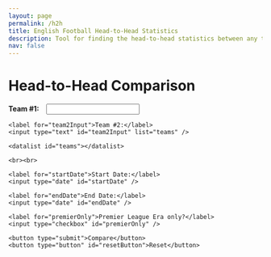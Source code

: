 ```yaml
---
layout: page
permalink: /h2h
title: English Football Head-to-Head Statistics
description: Tool for finding the head-to-head statistics between any two teams in the English Football League
nav: false
---
```


<script src="https://d3js.org/d3.v7.min.js"></script>
  <style>
    form {
      margin-bottom: 20px;
    }
    label {
      margin-right: 10px;
      font-weight: bold;
    }
    .team-logo {
      width: 120px;
      height: auto;
      display: block;
      margin: 0 auto;
    }
    .team-name {
      font-size: 1.2em;
      font-weight: bold;
      text-align: center;
      margin-top: 5px;
    }
    .teams-row {
      text-align: center;
      margin-bottom: 40px;
    }
    .vs-label {
      display: none; /* Hidden by default; will show after Compare */
      margin: 0 5px;
      font-size: 2em;
      font-weight: bold;
      vertical-align: middle;
    }
    .team-container {
      display: inline-block;
      width: 20%;
      text-align: center;
      vertical-align: middle;
    }
    svg {
      overflow: visible;
    }
    .chart-container {
      display: flex;
      justify-content: center;
      margin-bottom: 20px;
    }
    .bar-label {
      font-weight: bold;
    }
    /* Match list styling */
    .match-list {
      margin-top: 40px;
      text-align: center;
    }
    .match-item {
      margin: 20px 0;
    }
    .match-date {
      margin-bottom: 5px;
      /* If we want the date near the center, we can do something like: */
      margin-left: 35%; 
      text-align: left;
      font-style: italic;
    }
  </style>
</head>
<body>
  <h1>Head-to-Head Comparison</h1>
  <form id="compareForm">
    <label for="team1Input">Team #1:</label>
    <input type="text" id="team1Input" list="teams" />

    <label for="team2Input">Team #2:</label>
    <input type="text" id="team2Input" list="teams" />

    <datalist id="teams"></datalist>

    <br><br>

    <label for="startDate">Start Date:</label>
    <input type="date" id="startDate" />

    <label for="endDate">End Date:</label>
    <input type="date" id="endDate" />

    <label for="premierOnly">Premier League Era only?</label>
    <input type="checkbox" id="premierOnly" />

    <button type="submit">Compare</button>
    <button type="button" id="resetButton">Reset</button>
  </form>

  <div class="teams-row">
    <div class="team-container" id="team1Container">
      <img class="team-logo" id="team1Logo" />
      <div class="team-name" id="team1Name"></div>
    </div>
    <div class="vs-label" id="vsLabel">vs</div>
    <div class="team-container" id="team2Container">
      <img class="team-logo" id="team2Logo" />
      <div class="team-name" id="team2Name"></div>
    </div>
  </div>

  <div class="chart-container" id="chart"></div>
  <div class="match-list" id="matchList"></div>

  <script>
    // Dictionary of known team logos:
    const teamLogos = {
  "Aberdare Athletic": "https://upload.wikimedia.org/wikipedia/en/a/a6/Aberdare_Athletic_FC_crest.png",
  "AFC Bournemouth": "https://upload.wikimedia.org/wikipedia/en/e/e5/AFC_Bournemouth_%282013%29.svg",
  "AFC Wimbledon": "https://upload.wikimedia.org/wikipedia/en/1/1b/AFC_Wimbledon_%282020%29_logo.svg",
  "Accrington F.C.": "https://upload.wikimedia.org/wikipedia/en/7/7b/Accrington_FC_crest.png",
  "Accrington Stanley": "https://upload.wikimedia.org/wikipedia/en/b/ba/Accrington_Stanley_F.C._logo.svg",
  "Aldershot": "https://upload.wikimedia.org/wikipedia/en/2/25/Aldershot_FC_crest.svg",
  "Arsenal": "https://upload.wikimedia.org/wikipedia/en/5/53/Arsenal_FC.svg",
  "Ashington": "https://upload.wikimedia.org/wikipedia/en/6/61/Ashington_A.F.C._logo.png",
  "Aston Villa": "https://upload.wikimedia.org/wikipedia/en/9/9a/Aston_Villa_FC_new_crest.svg",
  "Barnet": "https://upload.wikimedia.org/wikipedia/en/a/a2/Barnet_FC.svg",
  "Barnsley": "https://upload.wikimedia.org/wikipedia/en/c/c9/Barnsley_FC.svg",
  "Barrow": "https://upload.wikimedia.org/wikipedia/en/2/28/Barrow_AFC_logo.svg",
  "Birmingham City": "https://upload.wikimedia.org/wikipedia/en/6/68/Birmingham_City_FC_logo.svg",
  "Blackburn Rovers": "https://upload.wikimedia.org/wikipedia/en/0/0f/Blackburn_Rovers.svg",
  "Blackpool": "https://upload.wikimedia.org/wikipedia/en/d/df/Blackpool_FC_logo.svg",
  "Bolton Wanderers": "https://upload.wikimedia.org/wikipedia/en/8/82/Bolton_Wanderers_FC_logo.svg",
  "Bootle": "https://upload.wikimedia.org/wikipedia/en/6/6c/Bootle_FC_logo.png",
  "Boston United": "https://upload.wikimedia.org/wikipedia/en/5/53/Boston_United_FC_logo.svg",
  "Bradford City": "https://upload.wikimedia.org/wikipedia/en/0/04/Bradford_City_AFC_crest.svg",
  "Bradford Park Avenue": "https://upload.wikimedia.org/wikipedia/en/6/62/Bradford_%28Park_Avenue%29_A.F.C._logo.png",
  "Brentford": "https://upload.wikimedia.org/wikipedia/en/2/2a/Brentford_FC_crest.svg",
  "Brighton & Hove Albion": "https://upload.wikimedia.org/wikipedia/en/d/d0/Brighton_and_Hove_Albion_FC_crest.svg",
  "Bristol City": "https://upload.wikimedia.org/wikipedia/en/f/f5/Bristol_City_crest.svg",
  "Bristol Rovers": "https://upload.wikimedia.org/wikipedia/en/4/47/Bristol_Rovers_F.C._logo.svg",
  "Bromley": "https://upload.wikimedia.org/wikipedia/en/3/35/Bromley_FC_crest.svg",
  "Burnley": "https://upload.wikimedia.org/wikipedia/en/6/6d/Burnley_FC_Logo.svg",
  "Burton Albion": "https://upload.wikimedia.org/wikipedia/en/5/53/Burton_Albion_FC_logo.svg",
  "Burton Swifts": "https://upload.wikimedia.org/wikipedia/en/d/d1/Burton_Swifts_FC_logo.png",
  "Burton United": "https://www.thesportsdb.com/images/media/team/badge/csfaiv1623622543.png",
  "Burton Wanderers": "https://www.thesportsdb.com/images/media/team/badge/1vnr3m1639601861.png",
  "Bury": "https://upload.wikimedia.org/wikipedia/en/6/65/Bury_FC_crest.svg",
  "Cambridge United": "https://upload.wikimedia.org/wikipedia/en/8/8f/Cambridge_United_FC.svg",
  "Cardiff City": "https://upload.wikimedia.org/wikipedia/en/3/3c/Cardiff_City_crest.svg",
  "Carlisle United": "https://upload.wikimedia.org/wikipedia/en/6/6c/Carlisle_United_FC_crest.svg",
  "Charlton Athletic": "https://upload.wikimedia.org/wikipedia/en/f/f5/Charlton_Athletic_FC_crest.svg",
  "Chelsea": "https://upload.wikimedia.org/wikipedia/en/c/cc/Chelsea_FC.svg",
  "Cheltenham Town": "https://upload.wikimedia.org/wikipedia/en/c/c3/Cheltenham_Town_F.C._logo.svg",
  "Chester": "https://upload.wikimedia.org/wikipedia/en/c/cb/Chester-fc.svg",
  "Chesterfield": "https://upload.wikimedia.org/wikipedia/en/9/94/Chesterfield_FC_crest.svg",
  "Colchester United": "https://upload.wikimedia.org/wikipedia/en/9/9c/Colchester_United_FC_crest.svg",
  "Coventry City": "https://upload.wikimedia.org/wikipedia/en/7/7b/Coventry_City_FC_crest.svg",
  "Crawley Town": "https://upload.wikimedia.org/wikipedia/en/1/11/Crawley_Town_FC_crest.svg",
  "Crewe Alexandra": "https://upload.wikimedia.org/wikipedia/en/9/9d/Crewe_Alexandra.svg",
  "Crystal Palace": "https://upload.wikimedia.org/wikipedia/en/a/a2/Crystal_Palace_FC_logo_%282022%29.svg",
  "Dagenham and Redbridge": "https://upload.wikimedia.org/wikipedia/en/e/e0/Dagenham_and_Redbridge_FC_crest.svg",
  "Darlington": "https://upload.wikimedia.org/wikipedia/en/a/ad/Darlington_FC_crest.svg",
  "Darwen": "https://upload.wikimedia.org/wikipedia/en/f/fe/Darwen_FC_crest.png",
  "Derby County": "https://upload.wikimedia.org/wikipedia/en/4/4a/Derby_County_crest.svg",
  "Doncaster Rovers": "https://upload.wikimedia.org/wikipedia/en/c/c5/Doncaster_Rovers_F.C._logo.svg",
  "Durham City": "https://upload.wikimedia.org/wikipedia/en/1/14/DurhamCityBadge.png",
  "Everton": "https://upload.wikimedia.org/wikipedia/en/7/7c/Everton_FC_logo.svg",
  "Exeter City": "https://upload.wikimedia.org/wikipedia/en/7/71/Exeter_City_FC.svg",
  "Fleetwood Town": "https://upload.wikimedia.org/wikipedia/en/e/ed/Fleetwood_Town_F.C._logo.svg",
  "Forest Green Rovers": "https://upload.wikimedia.org/wikipedia/en/8/85/Forest_Green_Rovers_crest.svg",
  "Fulham": "https://upload.wikimedia.org/wikipedia/en/e/eb/Fulham_FC_%28shield%29.svg",
  "Gainsborough Trinity": "https://upload.wikimedia.org/wikipedia/en/f/f4/Gainsborough_Trinity_FC_crest.svg",
  "Gillingham": "https://upload.wikimedia.org/wikipedia/en/5/5e/FC_Gillingham_Logo.svg",
  "Glossop North End": "https://upload.wikimedia.org/wikipedia/en/5/5e/GNE_afc_badge.png",
  "Grimsby Town": "https://upload.wikimedia.org/wikipedia/en/d/db/Grimsby_Town_F.C._logo.svg",
  "Halifax Town": "https://upload.wikimedia.org/wikipedia/en/e/e5/FC_Halifax_Town_crest.svg",
  "Harrogate Town": "https://upload.wikimedia.org/wikipedia/en/4/40/Harrogate_Town_AFC.svg",
  "Hartlepool United": "https://upload.wikimedia.org/wikipedia/en/4/42/Hartlepool_United_FC_crest.svg",
  "Hereford United": "https://upload.wikimedia.org/wikipedia/en/7/75/Hereford_United_FC.svg",
  "Huddersfield Town": "https://upload.wikimedia.org/wikipedia/en/4/43/Huddersfield_Town_AFC_crest.svg",
  "Hull City": "https://upload.wikimedia.org/wikipedia/en/5/54/Hull_City_A.F.C._logo.svg",
  "Ipswich Town": "https://upload.wikimedia.org/wikipedia/en/4/43/Ipswich_Town.svg",
  "Kidderminster Harriers": "https://upload.wikimedia.org/wikipedia/en/6/6e/Kidderminster_Harriers_FC_crest.svg",
  "Leeds City": "https://upload.wikimedia.org/wikipedia/en/9/9b/Leeds_old_arms.png",
  "Leeds United": "https://upload.wikimedia.org/wikipedia/en/5/54/Leeds_United_F.C._logo.svg",
  "Leicester City": "https://upload.wikimedia.org/wikipedia/en/2/2d/Leicester_City_crest.svg",
  "Leyton Orient": "https://upload.wikimedia.org/wikipedia/en/a/a8/Leyton_Orient_F.C._logo.svg",
  "Lincoln City": "https://upload.wikimedia.org/wikipedia/en/3/39/Lincoln_City_FC_2024_crest.svg",
  "Liverpool": "https://upload.wikimedia.org/wikipedia/en/0/0c/Liverpool_FC.svg",
  "Loughborough": "https://upload.wikimedia.org/wikipedia/en/4/4d/Loughborough_FC_Crest.png",
  "Luton Town": "https://upload.wikimedia.org/wikipedia/en/9/9d/Luton_Town_logo.svg",
  "Macclesfield": "https://upload.wikimedia.org/wikipedia/en/7/75/Macclesfield_FC_crest.svg",
  "Maidstone United": "https://upload.wikimedia.org/wikipedia/commons/0/0f/Maidstone_United_1897_logo.png",
  "Manchester City": "https://upload.wikimedia.org/wikipedia/en/e/eb/Manchester_City_FC_badge.svg",
  "Manchester United": "https://upload.wikimedia.org/wikipedia/en/7/7a/Manchester_United_FC_crest.svg",
  "Mansfield Town": "https://upload.wikimedia.org/wikipedia/en/7/7d/Mansfield_Town_FC.svg",
  "Merthyr Town": "https://upload.wikimedia.org/wikipedia/en/4/42/Merthyr_Town_FC_crest.svg",
  "Middlesbrough": "https://upload.wikimedia.org/wikipedia/en/2/2c/Middlesbrough_FC_crest.svg",
  "Middlesbrough Ironopolis": "https://upload.wikimedia.org/wikipedia/en/5/5a/Middlesbrough_Ironopolis_FC_crest.png",
  "Millwall": "https://upload.wikimedia.org/wikipedia/en/9/98/Millwall_FC_crest.svg",
  "Milton Keynes Dons": "https://upload.wikimedia.org/wikipedia/en/b/b9/Milton_Keynes_Dons_FC_crest.svg",
  "Morecambe": "https://upload.wikimedia.org/wikipedia/en/e/ee/Morecambe_FC_crest.svg",
  "Nelson": "https://upload.wikimedia.org/wikipedia/en/9/94/Nelson_FC_Logo.png",
  "New Brighton": "https://upload.wikimedia.org/wikipedia/en/a/ac/New_Brighton_AFC_crest.jpg",
  "Newcastle United": "https://upload.wikimedia.org/wikipedia/en/5/56/Newcastle_United_Logo.svg",
  "Newport County": "https://upload.wikimedia.org/wikipedia/en/4/44/Newport_County_AFC_crest.svg",
  "Northampton Town": "https://upload.wikimedia.org/wikipedia/en/2/2d/Northampton_Town_F.C._logo.svg",
  "Northwich Victoria": "https://upload.wikimedia.org/wikipedia/en/1/15/Northwich.png",
  "Norwich City": "https://upload.wikimedia.org/wikipedia/en/1/17/Norwich_City_FC_logo.svg",
  "Nottingham Forest": "https://upload.wikimedia.org/wikipedia/en/e/e5/Nottingham_Forest_F.C._logo.svg",
  "Notts County": "https://upload.wikimedia.org/wikipedia/en/2/2e/Notts_County_Logo.svg",
  "Oldham Athletic": "https://upload.wikimedia.org/wikipedia/en/a/a2/Oldham_Athletic_AFC_%28emblem%29.svg",
  "Oxford United": "https://upload.wikimedia.org/wikipedia/en/3/3e/Oxford_United_FC_logo.svg",
  "Peterborough United": "https://upload.wikimedia.org/wikipedia/en/d/d4/Peterborough_United.svg",
  "Plymouth Argyle": "https://upload.wikimedia.org/wikipedia/en/a/a8/Plymouth_Argyle_F.C._logo.svg",
  "Port Vale": "https://upload.wikimedia.org/wikipedia/en/5/5f/Port_Vale_logo.svg",
  "Portsmouth": "https://upload.wikimedia.org/wikipedia/en/3/38/Portsmouth_FC_logo.svg",
  "Preston North End": "https://upload.wikimedia.org/wikipedia/en/8/82/Preston_North_End_FC.svg",
  "Queens Park Rangers": "https://upload.wikimedia.org/wikipedia/en/3/31/Queens_Park_Rangers_crest.svg",
  "Reading": "https://upload.wikimedia.org/wikipedia/en/1/11/Reading_FC.svg",
  "Rochdale": "https://upload.wikimedia.org/wikipedia/en/b/bb/Rochdale_AFC_crest.svg",
  "Rotherham County": "https://upload.wikimedia.org/wikipedia/en/1/14/Rotherham_County_FC_crest.png",
  "Rotherham Town": "https://upload.wikimedia.org/wikipedia/en/b/be/Rotherham_Town_FC_crest.png",
  "Rotherham United": "https://upload.wikimedia.org/wikipedia/en/c/c0/Rotherham_United_FC.svg",
  "Rushden & Diamonds": "https://upload.wikimedia.org/wikipedia/en/e/e3/AFC_Rushden_and_Diamonds_logo.png",
  "Salford City": "https://upload.wikimedia.org/wikipedia/en/e/e7/Salford_City_FC_crest.svg",
  "Scarborough": "https://upload.wikimedia.org/wikipedia/en/9/9a/Scarborough_FC_crest.svg",
  "Scunthorpe United": "https://upload.wikimedia.org/wikipedia/commons/4/40/Scunthorpe_United_Crest_-125_years-.png",
  "Sheffield United": "https://upload.wikimedia.org/wikipedia/en/9/9c/Sheffield_United_FC_logo.svg",
  "Sheffield Wednesday": "https://upload.wikimedia.org/wikipedia/en/8/88/Sheffield_Wednesday_badge.svg",
  "Shrewsbury Town": "https://upload.wikimedia.org/wikipedia/en/1/1b/Shrewsbury_Town_F.C._logo.svg",
  "South Shields": "https://upload.wikimedia.org/wikipedia/en/8/81/South_Shields_F.C._New_Crest.png",
  "Southend United": "https://upload.wikimedia.org/wikipedia/en/7/79/Southend_United.svg",
  "Southampton": "https://upload.wikimedia.org/wikipedia/en/c/c9/FC_Southampton.svg",
  "Southport": "https://upload.wikimedia.org/wikipedia/en/3/35/Southport_FC_crest.svg",
  "Stalybridge Celtic": "https://upload.wikimedia.org/wikipedia/en/c/c7/StalybridgeCeltic.png",
  "Stevenage": "https://upload.wikimedia.org/wikipedia/en/4/49/Stevenage_FC_crest.svg",
  "Stockport County": "https://upload.wikimedia.org/wikipedia/en/4/43/Stockport_County_FC_logo_2020.svg",
  "Stoke City": "https://upload.wikimedia.org/wikipedia/en/2/29/Stoke_City_FC.svg",
  "Sunderland": "https://upload.wikimedia.org/wikipedia/en/7/77/Logo_Sunderland.svg",
  "Sutton United": "https://upload.wikimedia.org/wikipedia/en/e/eb/Sutton_United_FC_crest.svg",
  "Swansea City": "https://upload.wikimedia.org/wikipedia/en/f/f9/Swansea_City_AFC_logo.svg",
  "Swindon Town": "https://upload.wikimedia.org/wikipedia/en/a/a3/Swindon_Town_FC.svg",
  "Thames": "https://www.thesportsdb.com/images/media/team/badge/68ob3g1623622459.png",
  "Torquay United": "https://upload.wikimedia.org/wikipedia/commons/b/b9/TUFC_125.png",
  "Tottenham Hotspur": "https://upload.wikimedia.org/wikipedia/en/b/b4/Tottenham_Hotspur.svg",
  "Tranmere Rovers": "https://upload.wikimedia.org/wikipedia/en/5/55/Tranmere_Rovers_FC_crest.svg",
  "Walsall": "https://upload.wikimedia.org/wikipedia/en/e/ef/Walsall_FC.svg",
  "Watford": "https://upload.wikimedia.org/wikipedia/en/e/e2/Watford.svg",
  "West Bromwich Albion": "https://upload.wikimedia.org/wikipedia/en/8/8b/West_Bromwich_Albion.svg",
  "West Ham United": "https://upload.wikimedia.org/wikipedia/en/c/c2/West_Ham_United_FC_logo.svg",
  "Wigan Athletic": "https://upload.wikimedia.org/wikipedia/en/4/43/Wigan_Athletic.svg",
  "Wigan Borough": "https://upload.wikimedia.org/wikipedia/en/5/52/Wigan_Borough_FC_crest.png",
  "Wimbledon": "https://upload.wikimedia.org/wikipedia/en/b/b3/Wimbledon_FC_crest.svg",
  "Wolverhampton Wanderers": "https://upload.wikimedia.org/wikipedia/en/f/fc/Wolverhampton_Wanderers.svg",
  "Workington": "https://upload.wikimedia.org/wikipedia/en/f/fe/Workington_AFC_crest.svg",
  "Wrexham": "https://upload.wikimedia.org/wikipedia/en/0/0d/Wrexham_A.F.C._Logo.svg",
  "Wycombe Wanderers": "https://upload.wikimedia.org/wikipedia/en/f/fb/Wycombe_Wanderers_FC_logo.svg",
  "Yeovil Town": "https://upload.wikimedia.org/wikipedia/commons/1/18/Yeovil_Town_Football_Club.png",
  "York City": "https://upload.wikimedia.org/wikipedia/en/7/71/York_City_FC.svg"
};

    // CSV data source:
    const csvUrl = "https://raw.githubusercontent.com/seanelvidge/England-football-results/main/EnglandLeagueResults.csv";

    let allMatches = [];
    let allTeams = [];

    // Parse URL parameters:
    // e.g. ?team1=Coventry&team2=Arse
    function getURLParameter(name) {
      const params = new URLSearchParams(window.location.search);
      return params.get(name) || "";
    }

    // Approximate string distance for "closest match":
    // Simple Levenshtein or other approach can be used. 
    // For brevity, here's a quick method.
    function editDistance(a, b) {
      a = a.toLowerCase();
      b = b.toLowerCase();
      const costs = [];
      for (let i = 0; i <= a.length; i++) {
        let lastVal = i;
        costs[i] = [i];
      }
      for (let j = 0; j <= b.length; j++) {
        costs[0][j] = j;
      }
      for (let i = 1; i <= a.length; i++) {
        for (let j = 1; j <= b.length; j++) {
          if (a.charAt(i - 1) === b.charAt(j - 1)) {
            costs[i][j] = costs[i - 1][j - 1];
          } else {
            costs[i][j] = 1 + Math.min(
              costs[i - 1][j],    // deletion
              costs[i][j - 1],    // insertion
              costs[i - 1][j - 1] // substitution
            );
          }
        }
      }
      return costs[a.length][b.length];
    }

    // Find the best match from the known list of teams
    function getClosestTeamName(inputStr, teamList) {
      if (!inputStr) return "";
      let bestTeam = "";
      let bestDistance = Infinity;
      teamList.forEach(team => {
        const dist = editDistance(team, inputStr);
        if (dist < bestDistance) {
          bestDistance = dist;
          bestTeam = team;
        }
      });
      return bestTeam;
    }

    // Load data
    d3.csv(csvUrl).then(data => {
      allMatches = data;
      const uniqueTeams = new Set();
      data.forEach(d => {
        uniqueTeams.add(d.HomeTeam);
        uniqueTeams.add(d.AwayTeam);
      });
      allTeams = Array.from(uniqueTeams).sort();

      // Populate datalist
      const teamDataList = document.getElementById("teams");
      allTeams.forEach(t => {
        const option = document.createElement("option");
        option.value = t;
        teamDataList.appendChild(option);
      });

      // Check if we have URL params for team1 or team2
      const urlTeam1 = getURLParameter("team1");
      const urlTeam2 = getURLParameter("team2");
      if (urlTeam1) {
        document.getElementById("team1Input").value = getClosestTeamName(urlTeam1, allTeams);
      }
      if (urlTeam2) {
        document.getElementById("team2Input").value = getClosestTeamName(urlTeam2, allTeams);
      }
    });

    // Form submit handler
    document.getElementById("compareForm").addEventListener("submit", e => {
      e.preventDefault();
      const t1 = document.getElementById("team1Input").value;
      const t2 = document.getElementById("team2Input").value;
      const startDate = document.getElementById("startDate").value;
      const endDate = document.getElementById("endDate").value;
      const premierOnly = document.getElementById("premierOnly").checked;

      if (!t1 || !t2) return;

      // Display logos & names
      document.getElementById("team1Logo").src = teamLogos[t1] || "";
      document.getElementById("team2Logo").src = teamLogos[t2] || "";
      document.getElementById("team1Name").textContent = t1;
      document.getElementById("team2Name").textContent = t2;

      // Show vs label if both teams are valid
      const vsLabel = document.getElementById("vsLabel");
      vsLabel.style.display = t1 && t2 ? "inline-block" : "none";

      // Filter & compute stats
      const filtered = filterMatches(allMatches, t1, t2, startDate, endDate, premierOnly);
      const stats = calculateStats(filtered, t1, t2);

      // Render
      renderComparisonChart(stats);
      renderMatchesList(filtered);
    });

    // Reset button
    document.getElementById("resetButton").addEventListener("click", () => {
      window.location.search = "";  // Clear URL params
      window.location.reload();
    });

    function filterMatches(data, team1, team2, start, end, premierOnly) {
      return data.filter(d => {
        const home = d.HomeTeam;
        const away = d.AwayTeam;
        if (!((home === team1 && away === team2) || (home === team2 && away === team1))) {
          return false;
        }
        const matchDate = new Date(d.Date);
        if (start) {
          const s = new Date(start);
          if (matchDate < s) return false;
        }
        if (end) {
          const e = new Date(end);
          if (matchDate > e) return false;
        }
        if (premierOnly) {
          const plStart = new Date("1992-08-01");
          if (matchDate < plStart) return false;
        }
        return true;
      });
    }

    function calculateStats(matches, team1, team2) {
      let t1Wins = 0, t2Wins = 0, draws = 0;
      let t1Goals = 0, t2Goals = 0;

      // Biggest margin
      let biggestWinMarginT1 = 0;
      let biggestWinDateT1 = "";
      let biggestWinScoreT1 = "";

      let biggestWinMarginT2 = 0;
      let biggestWinDateT2 = "";
      let biggestWinScoreT2 = "";

      matches.forEach(m => {
        const hTeam = m.HomeTeam;
        const aTeam = m.AwayTeam;
        const hGoals = +m.hGoal;
        const aGoals = +m.aGoal;

        // Track goals
        if (hTeam === team1) {
          t1Goals += hGoals;
          t2Goals += aGoals;
        } else if (hTeam === team2) {
          t2Goals += hGoals;
          t1Goals += aGoals;
        }

        // Determine winner
        if (hGoals > aGoals) {
          if (hTeam === team1) {
            t1Wins++;
            const margin = hGoals - aGoals;
            if (margin > biggestWinMarginT1) {
              biggestWinMarginT1 = margin;
              biggestWinDateT1 = m.Date;
              biggestWinScoreT1 = m.Score;
            }
          } else {
            t2Wins++;
            const margin = hGoals - aGoals;
            if (margin > biggestWinMarginT2) {
              biggestWinMarginT2 = margin;
              biggestWinDateT2 = m.Date;
              biggestWinScoreT2 = m.Score;
            }
          }
        } else if (aGoals > hGoals) {
          if (aTeam === team1) {
            t1Wins++;
            const margin = aGoals - hGoals;
            if (margin > biggestWinMarginT1) {
              biggestWinMarginT1 = margin;
              biggestWinDateT1 = m.Date;
              biggestWinScoreT1 = m.Score;
            }
          } else {
            t2Wins++;
            const margin = aGoals - hGoals;
            if (margin > biggestWinMarginT2) {
              biggestWinMarginT2 = margin;
              biggestWinDateT2 = m.Date;
              biggestWinScoreT2 = m.Score;
            }
          }
        } else {
          draws++;
        }
      });

      return {
        team1Wins: t1Wins,
        team2Wins: t2Wins,
        draws: draws,
        team1Goals: t1Goals,
        team2Goals: t2Goals,
        biggestWinMarginT1,
        biggestWinDateT1,
        biggestWinScoreT1,
        biggestWinMarginT2,
        biggestWinDateT2,
        biggestWinScoreT2
      };
    }

    function renderComparisonChart(stats) {
      // Data for first three rows
      const chartData = [
        { label: "Wins", team1Value: stats.team1Wins, team2Value: stats.team2Wins },
        { label: "Draws", team1Value: stats.draws, team2Value: stats.draws },
        { label: "Goals Against", team1Value: stats.team2Goals, team2Value: stats.team1Goals }
      ];

      // Biggest margin
      const marginData = {
        label: "Biggest Win",
        team1Value: stats.biggestWinMarginT1,
        team2Value: stats.biggestWinMarginT2
      };

      // Clear old chart
      d3.select("#chart").selectAll("*").remove();

      // Dimensions
      const margin = { top: 20, right: 30, bottom: 20, left: 50 };
      const totalWidth = 800;
      const totalHeight = 300;
      const width = totalWidth - margin.left - margin.right;
      const height = totalHeight - margin.top - margin.bottom;

      // Each bar’s height & row gap
      const barHeight = 25;
      const rowGap = 15;
      const totalRows = 4; // 3 normal + 1 biggest margin
      // centerGap defines how wide the “gap” is between left and right
      const centerGap = 120;

      // Create SVG
      const svg = d3.select("#chart")
        .append("svg")
        .attr("width", totalWidth)
        .attr("height", totalHeight)
        .append("g")
        .attr("transform", `translate(${margin.left},${margin.top})`);

      // x scales for the first 3 rows
      const maxVal = d3.max(chartData, d => Math.max(d.team1Value, d.team2Value));
      const halfWidth = (width - centerGap) / 2;

      // The left bars scale from 0..maxVal, mapped to 0..halfWidth
      const xLeft = d3.scaleLinear()
        .domain([0, maxVal])
        .range([0, halfWidth]);

      // The right bars scale from 0..maxVal, mapped to 0..halfWidth
      const xRight = d3.scaleLinear()
        .domain([0, maxVal])
        .range([0, halfWidth]);

      // gapLeft is the x-position where the gap starts.
      // i.e. if halfWidth is 300, gapLeft = 300 => that means the left bars 
      // extend from x=0..300, then we have a gap from 300..(300+centerGap).
      const gapLeft = halfWidth; 
      const gapCenter = gapLeft + (centerGap / 2); // For the text labels

      // Render the first 3 rows
      chartData.forEach((d, i) => {
        const yPos = i * (barHeight + rowGap);

        // Left bar (Team1), drawn from gapLeft leftward
        const barWidthLeft = xLeft(d.team1Value);
        svg.append("rect")
          .attr("x", gapLeft - barWidthLeft)
          .attr("y", yPos)
          .attr("width", barWidthLeft)
          .attr("height", barHeight)
          .attr("fill", "#599ad3");

        // Team1 value text
        svg.append("text")
          .attr("x", gapLeft - barWidthLeft - 5)
          .attr("y", yPos + barHeight / 1.5)
          .attr("text-anchor", "end")
          .text(d.team1Value);

        // Center label
        svg.append("text")
          .attr("x", gapCenter)
          .attr("y", yPos + barHeight / 1.5)
          .attr("text-anchor", "middle")
          .attr("class", "bar-label")
          .text(d.label);

        // Right bar (Team2), starting after the center gap
        const barWidthRight = xRight(d.team2Value);
        const rightBarX = gapLeft + centerGap; // position
        svg.append("rect")
          .attr("x", rightBarX)
          .attr("y", yPos)
          .attr("width", barWidthRight)
          .attr("height", barHeight)
          .attr("fill", "#d3635a");

        // Team2 value text
        svg.append("text")
          .attr("x", rightBarX + barWidthRight + 5)
          .attr("y", yPos + barHeight / 1.5)
          .text(d.team2Value);
      });

      // Now handle the biggest margin row
      const maxMargin = d3.max([marginData.team1Value, marginData.team2Value]);
      const xLeftMargin = d3.scaleLinear()
        .domain([0, maxMargin])
        .range([0, halfWidth]);
      const xRightMargin = d3.scaleLinear()
        .domain([0, maxMargin])
        .range([0, halfWidth]);

      const yPosMargin = 3 * (barHeight + rowGap);

      // Team1 margin
      const leftBarWidth = xLeftMargin(marginData.team1Value);
      svg.append("rect")
        .attr("x", gapLeft - leftBarWidth)
        .attr("y", yPosMargin)
        .attr("width", leftBarWidth)
        .attr("height", barHeight)
        .attr("fill", "#599ad3");

      let team1Label = marginData.team1Value;
      if (marginData.team1Value > 0) {
        team1Label = `${stats.biggestWinScoreT1} on ${stats.biggestWinDateT1}`;
      }
      svg.append("text")
        .attr("x", gapLeft - leftBarWidth - 5)
        .attr("y", yPosMargin + barHeight / 1.5)
        .attr("text-anchor", "end")
        .text(team1Label);

      // Center label
      svg.append("text")
        .attr("x", gapCenter)
        .attr("y", yPosMargin + barHeight / 1.5)
        .attr("text-anchor", "middle")
        .attr("class", "bar-label")
        .text(marginData.label);

      // Team2 margin
      const rightBarWidth = xRightMargin(marginData.team2Value);
      const rightBarX = gapLeft + centerGap;
      svg.append("rect")
        .attr("x", rightBarX)
        .attr("y", yPosMargin)
        .attr("width", rightBarWidth)
        .attr("height", barHeight)
        .attr("fill", "#d3635a");

      let team2Label = marginData.team2Value;
      if (marginData.team2Value > 0) {
        team2Label = `${stats.biggestWinScoreT2} on ${stats.biggestWinDateT2}`;
      }
      svg.append("text")
        .attr("x", rightBarX + rightBarWidth + 5)
        .attr("y", yPosMargin + barHeight / 1.5)
        .text(team2Label);
    }

    function renderMatchesList(matches) {
      const listDiv = document.getElementById("matchList");
      listDiv.innerHTML = "";

      const sorted = matches.slice().sort((a, b) => new Date(b.Date) - new Date(a.Date));

      const heading = document.createElement("h2");
      heading.textContent = "Head-to-Head Results";
      listDiv.appendChild(heading);

      sorted.forEach(m => {
        const item = document.createElement("div");
        item.className = "match-item";

        // Date on its own line (slightly offset to the left)
        const dateLine = document.createElement("div");
        dateLine.className = "match-date";
        dateLine.textContent = m.Date;
        item.appendChild(dateLine);

        // Centered line for the match
        const homeGoals = parseInt(m.hGoal, 10);
        const awayGoals = parseInt(m.aGoal, 10);
        let homeTeam = m.HomeTeam;
        let awayTeam = m.AwayTeam;

        // Bold the winning team
        if (homeGoals > awayGoals) {
          homeTeam = "<b>" + homeTeam + "</b>";
        } else if (awayGoals > homeGoals) {
          awayTeam = "<b>" + awayTeam + "</b>";
        }

        const matchLine = document.createElement("div");
        matchLine.innerHTML = `${homeTeam} vs ${awayTeam} (${m.Score})`;
        // Center this line
        matchLine.style.textAlign = "center";

        item.appendChild(matchLine);
        listDiv.appendChild(item);
      });
    }
  </script>
